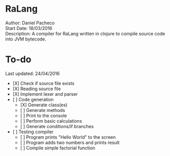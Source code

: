 # RaLang

Author:	 		Daniel Pacheco<br />
Start Date:	 	18/03/2016<br />
Description:	A compiler for RaLang written in clojure to compile source code into JVM bytecode.<br />

# To-do
Last updated: 24/04/2016

<ul>
  <li>[X] Check if source file exists</li>
  <li>[X] Reading source file</li>
  <li>[X] Implement lexer and parser</li>
  <li>[ ] Code generation
    <ul>
      <li>[X] Generate class(es)</li>
      <li>[ ] Generate methods</li>
      <li>[ ] Print to the console</li>
      <li>[ ] Perform basic calculations</li>
      <li>[ ] Generate conditions/if branches</li>
    </ul>
  </li>
  <li>[ ] Testing compiler
    <ul>
      <li>[ ] Program prints "Hello World" to the screen</li>
      <li>[ ] Program adds two numbers and prints result</li>
      <li>[ ] Compile simple factorial function</li>
    </ul>
  </li>
</ul>